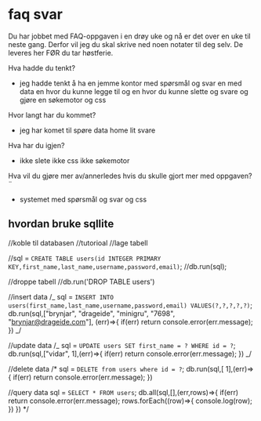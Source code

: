 # faq svar

Du har jobbet med FAQ-oppgaven i en drøy uke og nå er det over en uke til neste gang. Derfor vil jeg du skal skrive ned noen notater til deg selv. De leveres her FØR du tar høstferie.

Hva hadde du tenkt?

- jeg hadde tenkt å ha en jemme kontor med spørsmål og svar en med data en hvor du kunne legge til og en hvor du kunne slette og svare og gjøre en søkemotor og css

Hvor langt har du kommet?

- jeg har komet til spøre data home lit svare

Hva har du igjen?

- ikke slete ikke css ikke søkemotor

Hva vil du gjøre mer av/annerledes hvis du skulle gjort mer med oppgaven?¨

- systemet med spørsmål og svar og css

## hvordan bruke sqllite

//koble til databasen
//tutorioal
//lage tabell

//sql = `CREATE TABLE users(id INTEGER PRIMARY KEY,first_name,last_name,username,password,email)`;
//db.run(sql);

//droppe tabell
//db.run('DROP TABLE users')

//insert data
/_ sql = `INSERT INTO users(first_name,last_name,username,password,email) VALUES(?,?,?,?,?)`;
db.run(sql,["brynjar", "drageide", "minigru", "7698", "brynjar@drageide.com"],
(err)=>{
if(err) return console.error(err.message);
}) _/

//update data
/_ sql = `UPDATE users SET first_name = ? WHERE id = ?`;
db.run(sql,["vidar", 1],(err)=>{
if(err) return console.error(err.message);
}) _/

//delete data
/\* sql = `DELETE from users where id = ?`;
db.run(sql,[ 1],(err)=>{
if(err) return console.error(err.message);
})

//query data
sql = `SELECT * FROM users`;
db.all(sql,[],(err,rows)=>{
if(err) return console.error(err.message);
rows.forEach((row)=>{
console.log(row);
})
}) \*/
